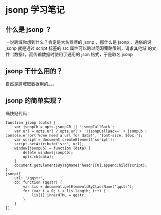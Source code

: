 # jsonp 学习笔记

## 什么是 jsonp ？
一说跨域你想到什么？肯定是大名鼎鼎的 jsonp ，那什么是 jsonp ，通俗的说
jsonp 就是通过 script 标签的 src 属性可以跨过同源策略限制，请求其他域
的文件（数据），而传输数据时使用了通用的 json 格式，于是取名 jsonp

## jsonp 干什么用的？
自然是跨域取数据用的。。。

## jsonp 的简单实现？

痛快贴代码：
```
function jsonp (opts) {
    var jsonpCb = opts.jsonpCB || 'jsonpCallBack';
    var url = opts.url ? opts.url + '?jsonpCallBack=' + jsonpCb : console.error('%cwe need a url for data!', 'font-size: 50px;');
    var script = document.createElement('script');
    script.setAttribute('src', url);
    window[jsonpCb] = function (data) {
        delete window[jsonpCb];
        opts.cb(data);
    }
    document.getElementsByTagName('head')[0].appendChild(script);
}
jsonp({
    url: '/qqstr',
    cb: function (qqstr) {
        var lis = document.getElementsByClassName('qqstr');
        for (var i = 0; i < lis.length; i++) {
            lis[i].innerHTML = qqstr;
        }
    }
});
```